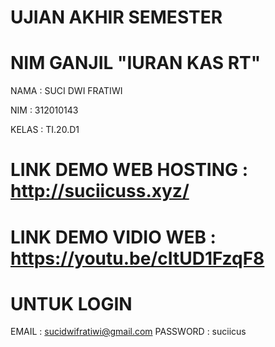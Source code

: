 # UJIAN AKHIR SEMESTER
# NIM GANJIL "IURAN KAS RT"
NAMA  : SUCI DWI FRATIWI

NIM   : 312010143

KELAS : TI.20.D1

# LINK DEMO WEB HOSTING : http://suciicuss.xyz/
# LINK DEMO VIDIO WEB : https://youtu.be/cItUD1FzqF8

# UNTUK LOGIN 
EMAIL : sucidwifratiwi@gmail.com
PASSWORD : suciicus


